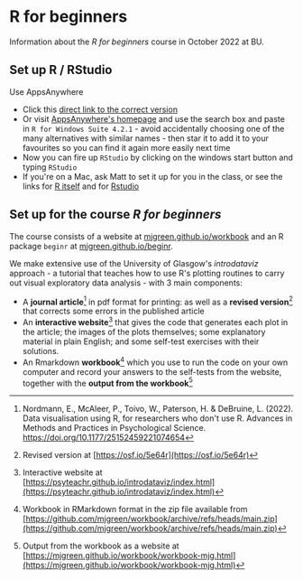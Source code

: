 # R for beginners

Information about the _R for beginners_ course in October 2022 at BU.

## Set up R / RStudio

Use AppsAnywhere

* Click this [direct link to the correct version](https://appsanywhere.bournemouth.ac.uk?id=2468&name=R%20for%20Windows%20Suite%204.2.1)
* Or visit [AppsAnywhere's homepage](https://appsanywhere.bournemouth.ac.uk) and use the search box and paste in `R for Windows Suite 4.2.1` - avoid accidentally choosing one of the many alternatives with similar names - then star it to add it to your favourites so you can find it again more easily next time
* Now you can fire up `RStudio` by clicking on the windows start button and typing `RStudio`
* If you're on a Mac, ask Matt to set it up for you in the class, or see the links for [R itself](https://cran.r-project.org/bin/macosx/) and for [Rstudio](https://www.rstudio.com/products/rstudio/download/#download)


## Set up for the course _R for beginners_

The course consists of a website at [mjgreen.github.io/workbook](https://mjgreen.github.io/workbook/) and an R package `beginr` at  [mjgreen.github.io/beginr](https://mjgreen.github.io/beginr).

We make extensive use of the University of Glasgow's _introdataviz_ approach - a tutorial that teaches how to use R's plotting routines to carry out visual exploratory data analysis - with 3 main components:

* A __journal article__[^1] in pdf format for printing: as well as a __revised version__[^2] that corrects some errors in the published article
* An __interactive website__[^3] that gives the code that generates each plot in the article; the images of the plots themselves; some explanatory material in plain English; and some self-test exercises with their solutions. 
* An Rmarkdown __workbook__[^4] which you use to run the code on your own computer and record your answers to the self-tests from the website, together with the __output from the workbook__[^5]


[^1]: Nordmann, E., McAleer, P., Toivo, W., Paterson, H. & DeBruine, L. (2022). Data visualisation using R, for researchers who don't use R. Advances in Methods and Practices in Psychological Science. https://doi.org/10.1177/25152459221074654
[^2]: Revised version at [https://osf.io/5e64r](https://osf.io/5e64r)
[^3]: Interactive website at [https://psyteachr.github.io/introdataviz/index.html](https://psyteachr.github.io/introdataviz/index.html)
[^4]: Workbook in RMarkdown format in the zip file available from [https://github.com/mjgreen/workbook/archive/refs/heads/main.zip](https://github.com/mjgreen/workbook/archive/refs/heads/main.zip) 
[^5]: Output from the workbook as a website at  [https://mjgreen.github.io/workbook/workbook-mjg.html](https://mjgreen.github.io/workbook/workbook-mjg.html)
